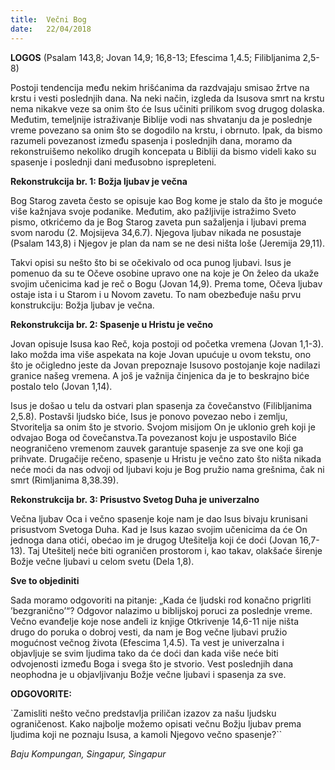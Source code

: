 ```yaml
---
title:  Večni Bog
date:   22/04/2018
---
```


**LOGOS** (Psalam 143,8; Jovan 14,9; 16,8-13; Efescima 1,4.5; Filibljanima 2,5-8)

Postoji tendencija među nekim hrišćanima da razdvajaju smisao žrtve na krstu i vesti poslednjih dana. Na neki način, izgleda da Isusova smrt na krstu nema nikakve veze sa onim što će Isus učiniti prilikom svog drugog dolaska. Međutim, temeljnije istraživanje Biblije vodi nas shvatanju da je poslednje vreme povezano sa onim što se dogodilo na krstu, i obrnuto. Ipak, da bismo razumeli povezanost između spasenja i poslednjih dana, moramo da rekonstruišemo nekoliko drugih koncepata u Bibliji da bismo videli kako su spasenje i poslednji dani međusobno isprepleteni.

**Rekonstrukcija br. 1: Božja ljubav je večna**

Bog Starog zaveta često se opisuje kao Bog kome je stalo da što je moguće više kažnjava svoje podanike. Međutim, ako pažljivije istražimo Sveto pismo, otkrićemo da je Bog Starog zaveta pun sažaljenja i ljubavi prema svom narodu (2. Mojsijeva 34,6.7). Njegova ljubav nikada ne posustaje (Psalam 143,8) i Njegov je plan da nam se ne desi ništa loše (Jeremija 29,11).

Takvi opisi su nešto što bi se očekivalo od oca punog ljubavi. Isus je pomenuo da su te Očeve osobine upravo one na koje je On želeo da ukaže svojim učenicima kad je reč o Bogu (Jovan 14,9). Prema tome, Očeva ljubav ostaje ista i u Starom i u Novom zavetu. To nam obezbeđuje našu prvu konstrukciju: Božja ljubav je večna.

**Rekonstrukcija br. 2: Spasenje u Hristu je večno**

Jovan opisuje Isusa kao Reč, koja postoji od početka vremena (Jovan 1,1-3). Iako možda ima više aspekata na koje Jovan upućuje u ovom tekstu, ono što je očigledno jeste da Jovan prepoznaje Isusovo postojanje koje nadilazi granice našeg vremena. A još je važnija činjenica da je to beskrajno biće postalo telo (Jovan 1,14).

Isus je došao u telu da ostvari plan spasenja za čovečanstvo (Filibljanima 2,5.8). Postavši ljudsko biće, Isus je ponovo povezao nebo i zemlju, Stvoritelja sa onim što je stvorio. Svojom misijom On je uklonio greh koji je odvajao Boga od čovečanstva.Ta povezanost koju je uspostavilo Biće neograničeno vremenom zauvek garantuje spasenje za sve one koji ga prihvate. Drugačije rečeno, spasenje u Hristu je večno zato što ništa nikada neće moći da nas odvoji od ljubavi koju je Bog pružio nama grešnima, čak ni smrt (Rimljanima 8,38.39).

**Rekonstrukcija br. 3: Prisustvo Svetog Duha je univerzalno**

Večna ljubav Oca i večno spasenje koje nam je dao Isus bivaju krunisani prisustvom Svetoga Duha. Kad je Isus kazao svojim učenicima da će On jednoga dana otići, obećao im je drugog Utešitelja koji će doći (Jovan 16,7-13). Taj Utešitelj neće biti ograničen prostorom i, kao takav, olakšaće širenje Božje večne ljubavi u celom svetu (Dela 1,8).

**Sve to objediniti**

Sada moramo odgovoriti na pitanje: „Kada će ljudski rod konačno prigrliti ’bezgranično’“? Odgovor nalazimo u biblijskoj poruci za poslednje vreme. Večno evanđelje koje nose anđeli iz knjige Otkrivenje 14,6-11 nije ništa drugo do poruka o dobroj vesti, da nam je Bog večne ljubavi pružio mogućnost večnog života (Efescima 1,4.5). Ta vest je univerzalna i objavljuje se svim ljudima tako da će doći dan kada više neće biti odvojenosti između Boga i svega što je stvorio. Vest poslednjih dana neophodna je u objavljivanju Božje večne ljubavi i spasenja za sve.

**ODGOVORITE:**

`Zamisliti nešto večno predstavlja priličan izazov za našu ljudsku ograničenost. Kako najbolje možemo opisati večnu Božju ljubav prema ljudima koji ne poznaju Isusa, a kamoli Njegovo večno spasenje?``

*Baju Kompungan, Singapur, Singapur*
